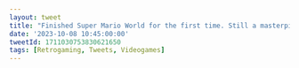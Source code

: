 ```yaml
---
layout: tweet
title: "Finished Super Mario World for the first time. Still a masterpiece in 2023!"
date: '2023-10-08 10:45:00:00'
tweetId: 1711030753830621650
tags: [Retrogaming, Tweets, Videogames]
---
```

